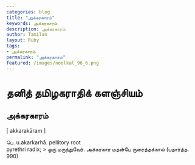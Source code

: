 ```yaml
---  
categories: blog  
title: "அக்கரகாரம்"
keywords: அக்கரகாரம்  
description: அக்கரகாரம்
author: Tamilan  
layout: Ruby  
tags:     
- அக்கரகாரம்
permalink: "அக்கரகாரம்"  
featured: /images/noolkal_96_6.png  
--- 
```

# தனித் தமிழகராதிக் களஞ்சியம்
## அக்கரகாரம்

[ akkarakāram ]  
  
பெ. u.akarkarhā. pellitory root  
pyrethri radix; > ஒரு மருந்துவேர். அக்கரகார மதன்பே ருரைத்தக்கால் (பதார்த்த. 990)